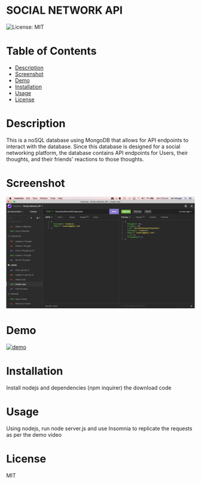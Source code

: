 # SOCIAL NETWORK API

![License: MIT](https://img.shields.io/badge/License-MIT-yellow.svg)

# Table of Contents

- [Description](#description)
- [Screenshot](#screenshot)
- [Demo](*demo)
- [Installation](#installation)
- [Usage](#usage)
- [License](#license)

# Description

This is a noSQL database using MongoDB that allows for API endpoints to interact with the database. Since this database is designed for a social networking platform, the database contains API endpoints for Users, their thoughts, and their friends' reactions to those thoughts.

# Screenshot

<img src="public/images/screenshot_socialapi.png">

# Demo

[![demo](https://i9.ytimg.com/vi/VXfB-AJLplg/mq2.jpg?sqp=CJTsv44G&rs=AOn4CLCAdlvE3vt8yDUgy9hTzDqHnMbBTQ)](https://youtu.be/VXfB-AJLplg)

# Installation

Install nodejs and dependencies (npm inquirer) the download code

# Usage

Using nodejs, run node server.js and use Insomnia to replicate the requests as per the demo video

# License

MIT
